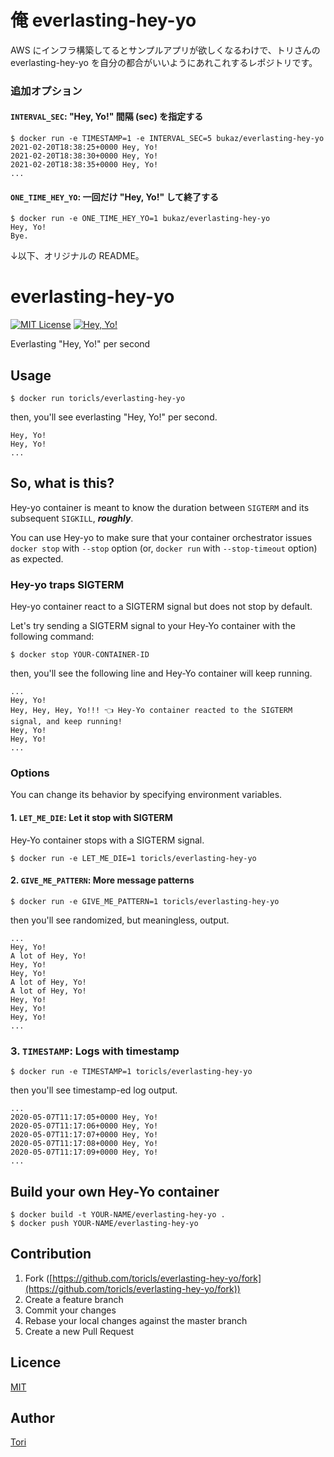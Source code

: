 # 俺 everlasting-hey-yo

AWS にインフラ構築してるとサンプルアプリが欲しくなるわけで、トリさんの everlasting-hey-yo を自分の都合がいいようにあれこれするレポジトリです。

### 追加オプション

#### `INTERVAL_SEC`: "Hey, Yo!" 間隔 (sec) を指定する

```shell
$ docker run -e TIMESTAMP=1 -e INTERVAL_SEC=5 bukaz/everlasting-hey-yo
2021-02-20T18:38:25+0000 Hey, Yo!
2021-02-20T18:38:30+0000 Hey, Yo!
2021-02-20T18:38:35+0000 Hey, Yo!
...
```

#### `ONE_TIME_HEY_YO`: 一回だけ "Hey, Yo!" して終了する

```
$ docker run -e ONE_TIME_HEY_YO=1 bukaz/everlasting-hey-yo
Hey, Yo!
Bye.
```

↓以下、オリジナルの README。

# everlasting-hey-yo

[![MIT License](https://img.shields.io/badge/license-MIT-blue.svg?style=flat-square)][license]
[![Hey, Yo!](https://img.shields.io/badge/Hey-Yo!-orange.svg?style=flat-square)][hey-yo]

[license]: https://github.com/toricls/everlasting-hey-yo/blob/master/LICENSE
[hey-yo]: https://github.com/topics/hey-yo
Everlasting "Hey, Yo!" per second

## Usage

```shell
$ docker run toricls/everlasting-hey-yo
```

then, you'll see everlasting "Hey, Yo!" per second.

```shell
Hey, Yo!
Hey, Yo!
...
```

## So, what is this?

Hey-yo container is meant to know the duration between `SIGTERM` and its subsequent `SIGKILL`, _**roughly**_.

You can use Hey-yo to make sure that your container orchestrator issues `docker stop` with `--stop` option (or, `docker run` with `--stop-timeout` option) as expected.

### Hey-yo traps SIGTERM

Hey-yo container react to a SIGTERM signal but does not stop by default.

Let's try sending a SIGTERM signal to your Hey-Yo container with the following command:

```shell
$ docker stop YOUR-CONTAINER-ID
```

then, you'll see the following line and Hey-Yo container will keep running.

```shell
...
Hey, Yo!
Hey, Hey, Hey, Yo!!! 👈 Hey-Yo container reacted to the SIGTERM signal, and keep running!
Hey, Yo!
Hey, Yo!
...
```

### Options

You can change its behavior by specifying environment variables.

#### 1. `LET_ME_DIE`: Let it stop with SIGTERM

Hey-Yo container stops with a SIGTERM signal.

```shell
$ docker run -e LET_ME_DIE=1 toricls/everlasting-hey-yo
```

#### 2. `GIVE_ME_PATTERN`: More message patterns

```shell
$ docker run -e GIVE_ME_PATTERN=1 toricls/everlasting-hey-yo
```

then you'll see randomized, but meaningless, output.

```shell
...
Hey, Yo!
A lot of Hey, Yo!
Hey, Yo!
Hey, Yo!
A lot of Hey, Yo!
A lot of Hey, Yo!
Hey, Yo!
Hey, Yo!
Hey, Yo!
...
```

### 3. `TIMESTAMP`: Logs with timestamp

```shell
$ docker run -e TIMESTAMP=1 toricls/everlasting-hey-yo
```

then you'll see timestamp-ed log output.

```shell
...
2020-05-07T11:17:05+0000 Hey, Yo!
2020-05-07T11:17:06+0000 Hey, Yo!
2020-05-07T11:17:07+0000 Hey, Yo!
2020-05-07T11:17:08+0000 Hey, Yo!
2020-05-07T11:17:09+0000 Hey, Yo!
...
```

## Build your own Hey-Yo container

```shell
$ docker build -t YOUR-NAME/everlasting-hey-yo .
$ docker push YOUR-NAME/everlasting-hey-yo
```

## Contribution

1. Fork ([https://github.com/toricls/everlasting-hey-yo/fork](https://github.com/toricls/everlasting-hey-yo/fork))
1. Create a feature branch
1. Commit your changes
1. Rebase your local changes against the master branch
1. Create a new Pull Request

## Licence

[MIT](LICENSE)

## Author

[Tori](https://github.com/toricls)
